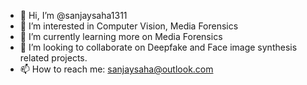 - 👋 Hi, I’m @sanjaysaha1311
- 👀 I’m interested in Computer Vision, Media Forensics
- 🌱 I’m currently learning more on Media Forensics
- 💞️ I’m looking to collaborate on Deepfake and Face image synthesis related projects.
- 📫 How to reach me: sanjaysaha@outlook.com

<!---
sanjaysaha1311/sanjaysaha1311 is a ✨ special ✨ repository because its `README.md` (this file) appears on your GitHub profile.
You can click the Preview link to take a look at your changes.
--->

